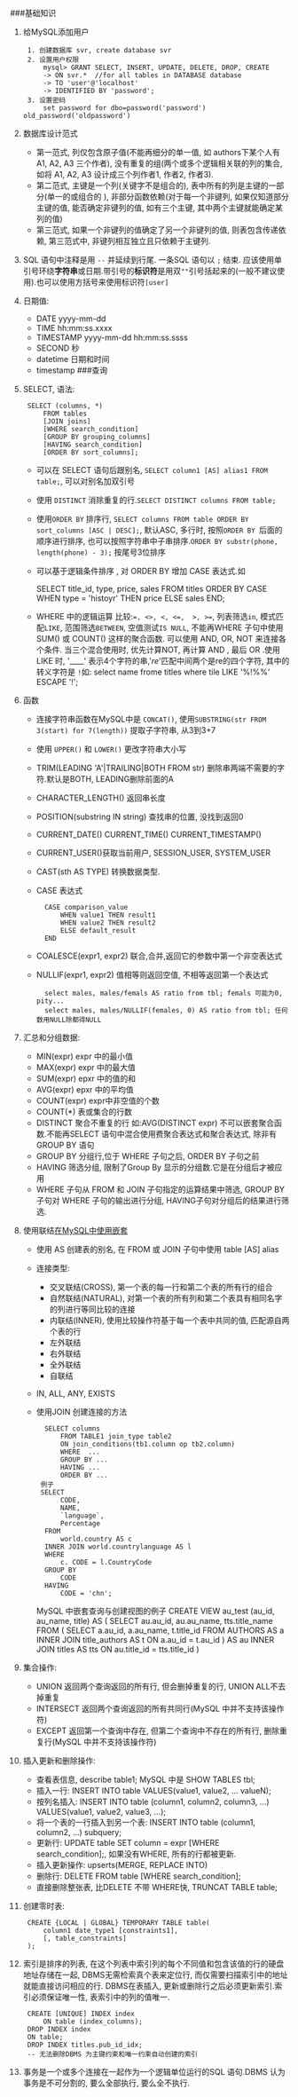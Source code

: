 ###基础知识
1. 给MySQL添加用户

		1. 创建数据库 svr, create database svr
		2. 设置用户权限
			mysql> GRANT SELECT, INSERT, UPDATE, DELETE, DROP, CREATE
	       	-> ON svr.*  //for all tables in DATABASE database
	       	-> TO 'user'@'localhost'
	       	-> IDENTIFIED BY 'password';
		3. 设置密码
			set password for dbo=password('password') old_password('oldpassword')
           
2. 数据库设计范式
    - 第一范式, 列仅包含原子值(不能再细分的单一值, 如 authors下某个人有 A1, A2, A3 三个作者), 没有重复的组(两个或多个逻辑相关联的列的集合, 如将 A1, A2, A3 设计成三个列作者1, 作者2, 作者3).
    - 第二范式,  主键是一个列(关键字不是组合的), 表中所有的列是主键的一部分(单一的或组合的 ), 非部分函数依赖(对于每一个非键列, 如果仅知道部分主键的值, 能否确定非键列的值, 如有三个主键, 其中两个主键就能确定某列的值)
    - 第三范式, 如果一个非键列的值确定了另一个非键列的值, 则表包含传递依赖, 第三范式中, 非键列相互独立且只依赖于主键列.
3. SQL 语句中注释是用 `--` 并延续到行尾. 一条SQL 语句以 `;` 结束. 应该使用单引号环绕**字符串**或日期.带引号的**标识符**是用双`""`引号括起来的(一般不建议使用).也可以使用方括号来使用标识符`[user]`
4. 日期值:
    - DATE  yyyy-mm-dd
    - TIME hh:mm:ss.xxxx
    - TIMESTAMP yyyy-mm-dd hh:mm:ss.ssss
    - SECOND 秒
    - datetime 日期和时间 
    - timestamp
###查询
1. SELECT, 语法:
    
        SELECT (columns, *)
            FROM tables
            [JOIN joins]
            [WHERE search_condition]
            [GROUP BY grouping_columns]
            [HAVING search_condition]
            [ORDER BY sort_columns];
   
   - 可以在 SELECT 语句后跟别名, `SELECT column1 [AS] alias1 FROM table;`, 可以对别名加双引号  
   - 使用 `DISTINCT` 消除重复的行.`SELECT DISTINCT columns FROM table;`
   - 使用`ORDER BY` 排序行, `SELECT columns FROM table ORDER BY sort_columns [ASC | DESC];`, 默认ASC, 多行时, 按照`ORDER BY `后面的顺序进行排序, 也可以按照字符串中子串排序.`ORDER BY substr(phone, length(phone) - 3);` 按尾号3位排序
   - 可以基于逻辑条件排序 , 对 ORDER BY 增加 CASE 表达式.如
        
        SELECT title_id, type, price, sales
            FROM titles
            ORDER BY CASE WHEN type = 'histoyr'
             THEN price ELSE sales END;
   - WHERE 中的逻辑运算 比较:`=, <>, <, <=,  >, >=`, 列表筛选`in`, 模式匹配`LIKE`, 范围筛选`BETWEEN`, 空值测试`IS NULL`, 不能再WHERE 子句中使用 SUM() 或 COUNT() 这样的聚合函数. 可以使用 AND, OR, NOT 来连接各个条件. 当三个混合使用时, 优先计算NOT, 再计算 AND , 最后 OR .使用 LIKE 时, '____' 表示4个字符的串,'_re_'匹配中间两个是re的四个字符, 其中的转义字符是 `!`如: select name frome titles where tile LIKE '%!%%' ESCAPE '!';
   
2. 函数
    - 连接字符串函数在MySQL中是 `CONCAT()`, 使用`SUBSTRING(str FROM 3(start) for 7(length))` 提取子字符串, 从3到3+7
    - 使用 `UPPER()` 和 `LOWER()` 更改字符串大小写
    - TRIM(LEADING 'A'|TRAILING|BOTH FROM str) 删除串两端不需要的字符.默认是BOTH, LEADING删除前面的A
    - CHARACTER_LENGTH() 返回串长度
    - POSITION(substring IN string) 查找串的位置, 没找到返回0  
    - CURRENT_DATE() CURRENT_TIME() CURRENT_TIMESTAMP()
    - CURRENT_USER()获取当前用户, SESSION_USER, SYSTEM_USER
    - CAST(sth AS TYPE) 转换数据类型.
    - CASE 表达式
    
            CASE comparison_value
                WHEN value1 THEN result1
                WHEN value2 THEN result2
                ELSE default_result
            END
    - COALESCE(expr1, expr2) 联合,合并,返回它的参数中第一个非空表达式 
    - NULLIF(expr1, expr2) 值相等则返回空值, 不相等返回第一个表达式
    
            select males, males/femals AS ratio from tbl; femals 可能为0, pity...
            select males, males/NULLIF(females, 0) AS ratio from tbl; 任何数用NULL除都得NULL
            
3. 汇总和分组数据:
    - MIN(expr)  expr 中的最小值
    - MAX(expr)  expr 中的最大值
    - SUM(expr)  epxr 中的值的和
    - AVG(expr)  epxr 中的平均值
    - COUNT(expr) expr中非空值的个数
    - COUNT(*) 表或集合的行数
    - DISTINCT 聚合不重复的行 如:AVG(DISTINCT expr)
    不可以嵌套聚合函数.不能再SELECT 语句中混合使用费聚合表达式和聚合表达式, 除非有GROUP BY 语句
    - GROUP BY 分组行,位于 WHERE 子句之后, ORDER BY 子句之前
    - HAVING 筛选分组, 限制了Group By 显示的分组数.它是在分组后才被应用
    - WHERE 子句从 FROM 和 JOIN 子句指定的运算结果中筛选, GROUP BY 子句对 WHERE  子句的输出进行分组, HAVING子句对分组后的结果进行筛选.
4. 使用联结[在MySQL中使用嵌套](http://www.blogjava.net/chenpengyi/archive/2005/09/25/14008.html)
    - 使用 AS 创建表的别名, 在 FROM 或 JOIN 子句中使用 table [AS] alias
    - 连接类型:
        - 交叉联结(CROSS), 第一个表的每一行和第二个表的所有行的组合
        - 自然联结(NATURAL), 对第一个表的所有列和第二个表具有相同名字的列进行等同比较的连接
        -  内联结(INNER), 使用比较操作符基于每一个表中共同的值, 匹配源自两个表的行
        - 左外联结
        - 右外联结
        - 全外联结
        - 自联结
    - IN, ALL, ANY, EXISTS
    - 使用JOIN 创建连接的方法
    
            SELECT columns 
                FROM TABLE1 join_type table2
                ON join_conditions(tb1.column op tb2.column)
                WHERE  ...
                GROUP BY ...
                HAVING ...
                ORDER BY ...
           例子
           SELECT
                CODE,
                NAME,
                `language`,
                Percentage
            FROM
                world.country AS c
            INNER JOIN world.countrylanguage AS l
            WHERE
                c. CODE = l.CountryCode
            GROUP BY
                CODE
            HAVING
                CODE = 'chn';
                
         MySQL 中嵌套查询与创建视图的例子 
         CREATE VIEW au_test (au_id, au_name, title) AS (
            SELECT
                au.au_id,
                au.au_name,
                tts.title_name
            FROM
                (
                    SELECT
                        a.au_id,
                        a.au_name,
                        t.title_id
                    FROM
                        AUTHORS AS a
                    INNER JOIN title_authors AS t ON a.au_id = t.au_id
                ) AS au
            INNER JOIN titles AS tts ON au.title_id = tts.title_id
        )
                
5. 集合操作:
    - UNION 返回两个查询返回的所有行, 但会删掉重复的行, UNION ALL不去掉重复
    - INTERSECT 返回两个查询返回的所有共同行(MySQL 中并不支持该操作符)
    - EXCEPT 返回第一个查询中存在, 但第二个查询中不存在的所有行, 删除重复行(MySQL 中并不支持该操作符) 
6. 插入更新和删除操作:
    - 查看表信息, describe table1; MySQL 中是 SHOW TABLES tbl;
    - 插入一行: INSERT INTO table VALUES(value1, value2, ... valueN);
    - 按列名插入: INSERT INTO table (column1, column2, column3, ...) VALUES(value1, value2, value3, ...);
    - 将一个表的一行插入到另一个表: INSERT INTO table (column1, column2, ...) subquery;
    - 更新行: UPDATE table SET column = expr [WHERE search_condition];, 如果没有WHERE, 所有的行都被更新.
    - 插入更新操作: upserts(MERGE, REPLACE INTO)
    - 删除行: DELETE FROM table [WHERE search_condition];
    - 直接删除整张表, 比DELETE 不带 WHERE快, TRUNCAT TABLE table;
    
7. 创建零时表:
 
        CREATE {LOCAL | GLOBAL} TEMPORARY TABLE table(
            column1 date_type1 [constraints1],
            [, table_constraints]
        );
        
8. 索引是排序的列表, 在这个列表中索引列的每个不同值和包含该值的行的硬盘地址存储在一起, DBMS无需检索真个表来定位行, 而仅需要扫描索引中的地址就能直接访问相应的行. DBMS在表插入, 更新或删除行之后必须更新索引.索引必须保证唯一性, 表索引中的列的值唯一.

        CREATE [UNIQUE] INDEX index
            ON table (index_columns);
        DROP INDEX index
        ON table;
        DROP INDEX titles.pub_id_idx;
        -- 无法删除DBMS 为主键约束和唯一约束自动创建的索引
        
9. 事务是一个或多个连接在一起作为一个逻辑单位运行的SQL 语句.DBMS 认为事务是不可分割的, 要么全部执行, 要么全不执行.
        
